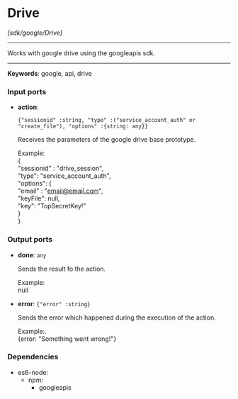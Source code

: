 # Drive

_[sdk/google/Drive]_

---

Works with google drive using the googleapis sdk.  

---

__Keywords__: google, api, drive

### Input ports

* __action__: 
    ```
    {"sessionid" :string, "type" :("service_account_auth" or "create_file"), "options" :{string: any}}
    ```

    Receives the parameters of the google drive base prototype.  
      
    Example:   
    {  
      "sessionid" : "drive_session",  
      "type": "service_account_auth",  
      "options": {  
         "email" : "email@email.com",  
        "keyFile":  null,  
         "key": "TopSecretKey!"   
      }  
    }  

### Output ports

* __done__: ` any `

    Sends the result fo the action.  
      
    Example:  
    null  


* __error__: ` {"error" :string} `

    Sends the error which happened during the execution of the action.  
      
    Example:.  
    {error: "Something went wrong!"}  

### Dependencies

* es6-node:
    * npm:
        * googleapis


